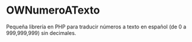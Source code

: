 # OWNumeroATexto
Pequeña librería en PHP para traducir números a texto en español (de 0 a 999,999,999) sin decimales.
